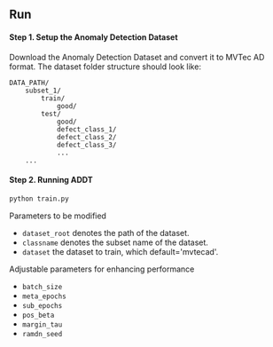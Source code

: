 

## Run

#### Step 1. Setup the Anomaly Detection Dataset
Download the Anomaly Detection Dataset and convert it to MVTec AD format. 
The dataset folder structure should look like:
```
DATA_PATH/
    subset_1/
        train/
            good/
        test/
            good/
            defect_class_1/
            defect_class_2/
            defect_class_3/
            ...
    ...
```

#### Step 2. Running ADDT
```bash
python train.py
```
Parameters to be modified
- `dataset_root` denotes the path of the dataset.
- `classname` denotes the subset name of the dataset.
- `dataset` the dataset to train, which default='mvtecad'. 

Adjustable parameters for enhancing performance
- `batch_size` 
- `meta_epochs` 
- `sub_epochs` 
- `pos_beta` 
- `margin_tau` 
- `ramdn_seed` 
